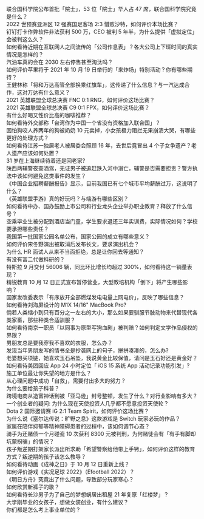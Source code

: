 联合国科学院公布首批「院士」，53 位「院士」华人占 47 席，联合国科学院究竟是什么？  
2022 世预赛亚洲区 12 强赛国足客场 2:3 惜败沙特，如何评价本场比赛？  
钉钉打卡作弊软件非法获利 500 万，CEO 被判 5 年半，为什么提供「虚拟定位」会被判这么久？  
如何看待近期在互联网人之间流传的「公司作息表」？各大公司上下班时间的真实情况是怎样的？  
汽油车真的会在 2030 左右停售甚至淘汰吗？  
如何评价苹果将于 2021 年 10 月 19 日举行的「来炸场」特别活动？你有哪些期待？  
王健林称「将和万达高管全部换乘红旗车」，这传递了什么信息？与一汽达成合作，这对万达有什么意义？  
2021 英雄联盟全球总决赛 FNC 0:1 RNG，如何评价这场比赛？  
2021 英雄联盟全球总决赛 C9 0:1 FPX，如何评价这场比赛？  
有什么好喝又性价比高的咖啡推荐？  
如何看待外交部称「台湾作为中国一个省没有资格加入联合国」？  
因怕狗咬人养两年的狗被奶奶 10 元卖掉，小女孩极力阻拦无果崩溃大哭，有哪些更好的处理方式？  
如何看待江苏一独居老人被居委会照顾 16 年，去世后竟冒出 4 个子女争遗产？老人遗产应该如何处置？  
31 岁在上海继续待着还是回老家?  
陕西两辅警夜查酒驾，无证男子被追赶跌入河中溺亡，辅警是否需要担责？警方执法中该如何避免这类事件的发生？  
《中国企业招聘薪酬报告》显示，目前我国已有七个城市平均薪酬过万，这说明了什么？  
《英雄联盟手游》真的好玩吗？与端游有哪些区别？  
如何看待中办、国办鼓励上市公司和行业龙头企业举办职业教育？释放了什么信号？  
空乘毕业生被分配到酒店当门童，学生要求退还三年实训费，实际情况如何？学校要承担哪些责任？  
我国第一批国家公园名单公布，国家公园的成立有哪些意义？  
如何评价宋冬野演出被取消后发布长文，要求演出机会？  
为什么 HR 面试人从来不当面拒绝，总是让你回去等通知？  
有没有富二代做科研的？  
特斯拉 9 月交付 56006 辆，同比环比增长均超过 300%，如何看待这一销量表现？  
精锐教育 10 月 12 日正式宣布暂停营业，大型教培机构「倒下」将产生哪些影响？  
国家发改委表示「有序放开全部燃煤发电电量上网电价」，反映了哪些信息？  
如何看待刘海屏设计的 M1X 14/16" MacBook Pro?  
倘若人类缩小到只有百分之一左右的大小，那么如果要驯服节肢动物来代替现代各类家畜，那些种类合适驯服？  
如何看待南京一职员「以同事为原型写狗血剧」被判赔？如何判定文学作品侵权的界限？  
男朋友总是要我穿我不喜欢的衣服，怎么办？  
发现当年男朋友写的情书全是抄袭网上的句子，拼拼凑凑的，怎么办?  
老婆想买项链，她喜欢玉石吊坠，我说黄金比较保值，请问是玉石好还是黄金好？  
如何看待美团回应 App 24 小时定位「 iOS 15 系统 App 活动记录功能引发」?  
施工单位最让你失望的地方是什么？  
从心理问题中成功「自救」，需要付出多大的努力？  
为什么要给孩子科普？  
跨境电商从造富神话到被「亚马逊」封号整顿，发生了什么？对行业影响有多大？  
一个创业者的疑问: 为什么现在天使投资人几乎都不愿意投资天使轮？  
Dota 2 国际邀请赛 iG 2:1 Team Spirit，如何评价这场比赛？  
为什么说《塞尔达传说：旷野之息》这款游戏是 Switch 玩家必玩的作品？  
家属在陪伴抑郁等精神障碍患者的过程中，该如何调节心态？  
骑手为还赌债一个月碰瓷 10 次获利 8300 元被判刑，为何赌徒会有「有手有脚却坑蒙拐骗」的情况？  
孩子叛逆期打架家长派出所求助「希望警察给他带上手铐」，如何评价这样的教育方式？叛逆期的孩子该怎么教导？  
如何看待动画《成神之日》于 10 月 12 日重新上线？  
如何评价游戏《实况足球 2022》（Efootball 2022）？  
《明日方舟》究竟出了什么问题，导致部分玩家寒心？  
如何欣赏新裤子的歌？  
如何看待长沙男子为了自己的梦想蜗居出租屋 21 年复原「红楼梦」？  
大学刚毕业的女孩子，想做女装创业，有什么建议？  
你们都是怎么考上事业单位的？  
